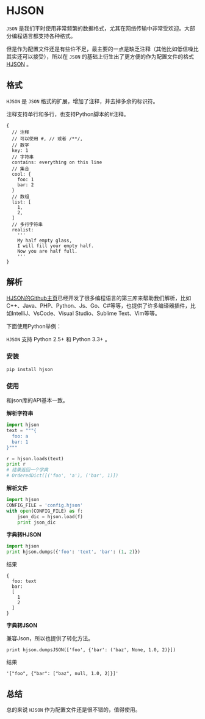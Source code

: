 # HJSON

`JSON` 是我们平时使用非常频繁的数据格式，尤其在网络传输中非常受欢迎。大部分编程语言都支持各种格式。

但是作为配置文件还是有些许不足，最主要的一点是缺乏注释（其他比如低信噪比其实还可以接受），所以在 `JSON` 的基础上衍生出了更方便的作为配置文件的格式 [HJSON](https://hjson.github.io/) 。

## 格式

`HJSON` 是 `JSON` 格式的扩展，增加了注释，并去掉多余的标识符。

注释支持单行和多行，也支持Python脚本的#注释。

```HJSON
{
  // 注释
  // 可以使用 #, // 或者 /**/,
  // 数字
  key: 1
  // 字符串
  contains: everything on this line
  // 集合
  cool: {
    foo: 1
    bar: 2
  }
  // 数组
  list: [
    1,
    2,
  ]
  // 多行字符串
  realist:
    '''
    My half empty glass,
    I will fill your empty half.
    Now you are half full.
    '''
}
```

## 解析

[HJSON的Github主页](https://github.com/hjson/)已经开发了很多编程语言的第三库来帮助我们解析，比如 C++、Java、PHP、Python、Js、Go、C#等等，也提供了许多编译器插件，比如IntelliJ、VsCode、Visual Studio、Sublime Text、Vim等等。

下面使用Python举例：

`HJSON` 支持 Python 2.5+ 和 Python 3.3+ 。

### 安装

    pip install hjson

### 使用

和json库的API基本一致。

**解析字符串**

```python
import hjson
text = """{
  foo: a
  bar: 1
}"""

r = hjson.loads(text)
print r
# 结果返回一个字典
# OrderedDict([('foo', 'a'), ('bar', 1)])
```

**解析文件**

```python
import hjson
CONFIG_FILE = 'config.hjson'
with open(CONFIG_FILE) as f:
    json_dic = hjson.load(f)
    print json_dic
```

**字典转HJSON**

```python
import hjson
print hjson.dumps({'foo': 'text', 'bar': (1, 2)})
```

结果

```
{
  foo: text
  bar:
  [
    1
    2
  ]
}
```

**字典转JSON**

兼容Json，所以也提供了转化方法。

    print hjson.dumpsJSON(['foo', {'bar': ('baz', None, 1.0, 2)}])

结果

    '["foo", {"bar": ["baz", null, 1.0, 2]}]'

## 总结

总的来说 `HJSON` 作为配置文件还是很不错的，值得使用。